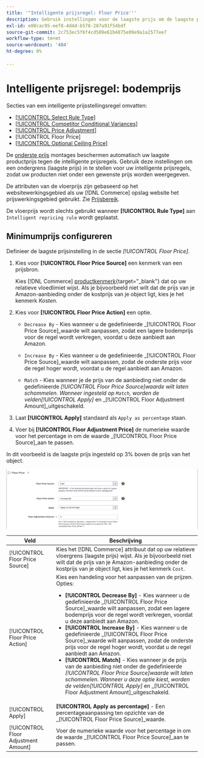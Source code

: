 ```yaml
---
title: '"Intelligente prijsregel: Floor Price'''
description: Gebruik instellingen voor de laagste prijs om de laagste prijs te bepalen voor een intelligente prijsregel voor het beheren van je Amazon-aanbiedingen.
exl-id: e00cac95-eef8-4d4d-b578-287a91f54bdf
source-git-commit: 2c753ec5f6f4cd509e61b4875e09e9a1a2577ee7
workflow-type: tm+mt
source-wordcount: '404'
ht-degree: 0%

---
```


# Intelligente prijsregel: bodemprijs

Secties van een intelligente prijsstellingsregel omvatten:

- [[!UICONTROL Select Rule Type]](./intelligent-repricing-rules.md)
- [[!UICONTROL Competitor Conditional Variances]](./competitor-conditional-variances.md)
- [[!UICONTROL Price Adjustment]](./price-adjustment.md)
- [!UICONTROL Floor Price]
- [[!UICONTROL Optional Ceiling Price]](./optional-ceiling-price.md)

De [onderste prijs](./floor-price.md) montages beschermen automatisch uw laagste productprijs tegen de intelligente prijsregels. Gebruik deze instellingen om een ondergrens (laagste prijs) in te stellen voor uw intelligente prijsregels, zodat uw producten niet onder een gewenste prijs worden weergegeven.

De attributen van de vloerprijs zijn gebaseerd op het websitewerkingsgebied als uw [!DNL Commerce] opslag website het prijswerkingsgebied gebruikt. Zie [Prijsbereik](./price-scope.md).

De vloerprijs wordt slechts gebruikt wanneer **[!UICONTROL Rule Type]** aan `Intelligent repricing rule` wordt geplaatst.

## Minimumprijs configureren

Definieer de laagste prijsinstelling in de sectie _[!UICONTROL Floor Price]_.

1. Kies voor **[!UICONTROL Floor Price Source]** een kenmerk van een prijsbron.

   Kies [!DNL Commerce] [productkenmerk](https://docs.magento.com/user-guide/catalog/product-attributes.html){target=&quot;_blank&quot;} dat op uw relatieve vloedlimiet wijst. Als je bijvoorbeeld niet wilt dat de prijs van je Amazon-aanbieding onder de kostprijs van je object ligt, kies je het kenmerk *Kosten*.

1. Kies voor **[!UICONTROL Floor Price Action]** een optie.

   - `Decrease By` - Kies wanneer u de gedefinieerde  _[!UICONTROL Floor Price Source]_waarde wilt aanpassen, zodat een lagere bodemprijs voor de regel wordt verkregen, voordat u deze aanbiedt aan Amazon.

   - `Increase By` - Kies wanneer u de gedefinieerde  _[!UICONTROL Floor Price Source]_waarde wilt aanpassen, zodat de onderste prijs voor de regel hoger wordt, voordat u de regel aanbiedt aan Amazon.

   - `Match` - Kies wanneer je de prijs van de aanbieding niet onder de gedefinieerde  _[!UICONTROL Floor Price Source]_waarde wilt laten schommelen. Wanneer ingesteld op `Match`, worden de velden_[!UICONTROL Apply]_ en _[!UICONTROL Floor Adjustment Amount]_uitgeschakeld.

1. Laat **[!UICONTROL Apply]** standaard als `Apply as percentage` staan.

1. Voer bij **[!UICONTROL Floor Adjustment Price]** de numerieke waarde voor het percentage in om de waarde _[!UICONTROL Floor Price Source]_aan te passen.

In dit voorbeeld is de laagste prijs ingesteld op 3% boven de prijs van het object.

![Voorbeeld van een intelligente prijsregel - minimumprijs](assets/ob-intelligent-pricde-rule-floor-price.png)

| Veld | Beschrijving |
|--- |--- |
| [!UICONTROL Floor Price Source] | Kies het [!DNL Commerce] attribuut dat op uw relatieve vloergrens (laagste prijs) wijst. Als je bijvoorbeeld niet wilt dat de prijs van je Amazon-aanbieding onder de kostprijs van je object ligt, kies je het kenmerk `Cost`. |
| [!UICONTROL Floor Price Action] | Kies een handeling voor het aanpassen van de prijzen. Opties:<ul><li>**[!UICONTROL Decrease By]** - Kies wanneer u de gedefinieerde  _[!UICONTROL Floor Price Source]_waarde wilt aanpassen, zodat een lagere bodemprijs voor de regel wordt verkregen, voordat u deze aanbiedt aan Amazon.</li><li>**[!UICONTROL Increase By]** - Kies wanneer u de gedefinieerde  _[!UICONTROL Floor Price Source]_waarde wilt aanpassen, zodat de onderste prijs voor de regel hoger wordt, voordat u de regel aanbiedt aan Amazon.</li><li>**[!UICONTROL Match]** - Kies wanneer je de prijs van de aanbieding niet onder de gedefinieerde  _[!UICONTROL Floor Price Source]_waarde wilt laten schommelen. Wanneer u deze optie kiest, worden de velden_[!UICONTROL Apply]_ en _[!UICONTROL Floor Adjustment Amount]_uitgeschakeld.</li></ul> |
| [!UICONTROL Apply] | **[!UICONTROL Apply as percentage]** - Een percentageaanpassing ten opzichte van de  _[!UICONTROL Floor Price Source]_waarde. |
| [!UICONTROL Floor Adjustment Amount] | Voer de numerieke waarde voor het percentage in om de waarde _[!UICONTROL Floor Price Source]_aan te passen. |

